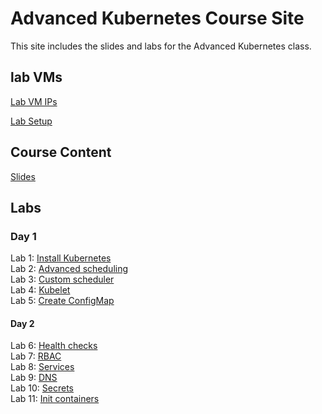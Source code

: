 # Advanced Kubernetes Course Site

This site includes the slides and labs for the Advanced Kubernetes class. 


## lab VMs  
[Lab VM IPs](https://docs.google.com/spreadsheets/d/1psMAAPxgHq9wpZVftao9UT8MIWR1xljq-WB8aOiVBRI/edit?usp=sharing)

[Lab Setup](labs/001-setup/)  

## Course Content
[Slides](https://bit.ly/adv-k8s-content)  

## Labs

### Day 1
Lab 1: [Install Kubernetes](labs/01-install-k8s/)  
Lab 2: [Advanced scheduling](labs/02-affinity/)  
Lab 3: [Custom scheduler](labs/03-scheduler/)  
Lab 4: [Kubelet](labs/04-kubelet/)  
Lab 5: [Create ConfigMap](labs/05-configmap/)  

#### Day 2
Lab 6: [Health checks](labs/06-networking/)  
Lab 7: [RBAC](labs/07-rbac/)  
Lab 8: [Services](labs/08-services/)  
Lab 9: [DNS](labs/10-dns/)  
Lab 10: [Secrets](labs/11-secrets/)  
Lab 11: [Init containers](labs/12-init/)  


